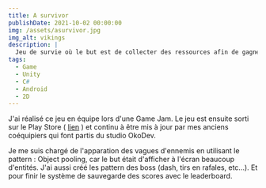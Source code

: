 ```yaml
---
title: A survivor
publishDate: 2021-10-02 00:00:00
img: /assets/asurvivor.jpg
img_alt: vikings
description: |
  Jeu de survie où le but est de collecter des ressources afin de gagner des compétences pour survivre toujours plus longtemps.
tags:
  - Game
  - Unity
  - C#
  - Android
  - 2D
---
```


J'ai réalisé ce jeu en équipe lors d'une Game Jam.
Le jeu est ensuite sorti sur le Play Store ( <a href="https://play.google.com/store/apps/details?id=com.okodev.apocalypsesurvivor&hl=fr&pli=1">lien</a> ) et continu à être mis à jour par mes anciens coéquipiers qui font partis du studio OkoDev.

Je me suis chargé de l'apparation des vagues d'ennemis en utilisant le pattern : Object pooling, car le but était d'afficher à l'écran beaucoup d'entités.
J'ai aussi créé les pattern des boss (dash, tirs en rafales, etc...).
Et pour finir le système de sauvegarde des scores avec le leaderboard.

